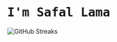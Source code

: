 # <samp>I'm **Safal Lama**</samp>

![GitHub Streaks](https://github-streaks-mqc9.onrender.com/streak/happilli/image?theme=midnight&cache_bust=1742754872)
